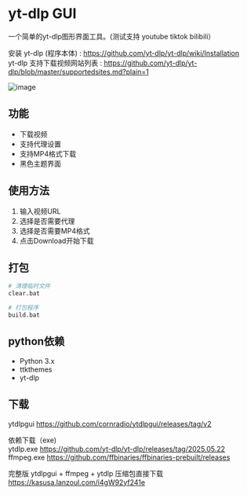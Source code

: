 # yt-dlp GUI

一个简单的yt-dlp图形界面工具。(测试支持 youtube tiktok bilibili）

安装 yt-dlp (程序本体) : https://github.com/yt-dlp/yt-dlp/wiki/Installation  
yt-dlp 支持下载视频网站列表 : https://github.com/yt-dlp/yt-dlp/blob/master/supportedsites.md?plain=1

![image](https://github.com/user-attachments/assets/abe642ae-b826-4cc1-947e-cf06ee7a1e55)


## 功能

- 下载视频
- 支持代理设置
- 支持MP4格式下载
- 黑色主题界面

## 使用方法

1. 输入视频URL
2. 选择是否需要代理
3. 选择是否需要MP4格式
4. 点击Download开始下载

## 打包

```bash
# 清理临时文件
clear.bat

# 打包程序
build.bat
```

## python依赖
- Python 3.x
- ttkthemes
- yt-dlp

## 下载
ytdlpgui
https://github.com/cornradio/ytdlpgui/releases/tag/v2  

依赖下载（exe)  
ytdlp.exe https://github.com/yt-dlp/yt-dlp/releases/tag/2025.05.22  
ffmpeg.exe https://github.com/ffbinaries/ffbinaries-prebuilt/releases  

完整版 ytdlpgui + ffmpeg + ytdlp 压缩包直接下载
https://kasusa.lanzoul.com/i4gW92yf241e  


